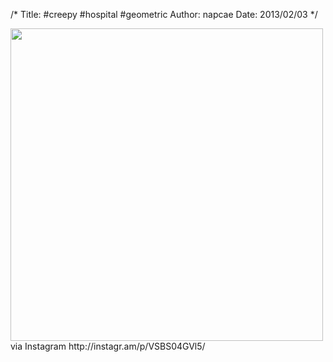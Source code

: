 /*
Title: #creepy #hospital #geometric
Author: napcae
Date: 2013/02/03
*/

<img src="http://distilleryimage5.s3.amazonaws.com/d7705f4c6e3c11e2b1c722000a1fba7b_7.jpg" width="500" />  
via Instagram http://instagr.am/p/VSBS04GVl5/